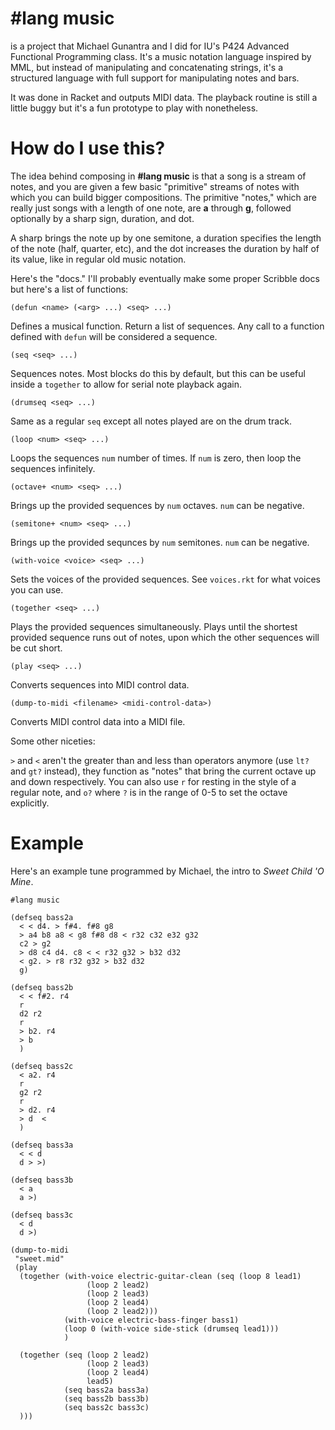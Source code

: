 # #lang music

is a project that Michael Gunantra and I did for IU's P424 Advanced Functional Programming class. It's a music notation language inspired by MML, but instead of manipulating and concatenating strings, it's a structured language with full support for manipulating notes and bars.

It was done in Racket and outputs MIDI data. The playback routine is still a little buggy but it's a fun prototype to play with nonetheless.

# How do I use this?

The idea behind composing in **#lang music** is that a song is a stream of notes, and you are given a few basic "primitive" streams of notes with which you can build bigger compositions. The primitive "notes," which are really just songs with a length of one note, are **a** through **g**, followed optionally by a sharp sign, duration, and dot.

A sharp brings the note up by one semitone, a duration specifies the length of the note (half, quarter, etc), and the dot increases the duration by half of its value, like in regular old music notation.

Here's the "docs." I'll probably eventually make some proper Scribble docs but here's a list of functions:

    (defun <name> (<arg> ...) <seq> ...)
    
Defines a musical function. Return a list of sequences. Any call to a function defined with `defun` will be considered a sequence.
    
    (seq <seq> ...)
    
Sequences notes. Most blocks do this by default, but this can be useful inside a `together` to allow for serial note playback again.
    
    (drumseq <seq> ...)
    
Same as a regular `seq` except all notes played are on the drum track.

    (loop <num> <seq> ...)
    
Loops the sequences `num` number of times. If `num` is zero, then loop the sequences infinitely.
    
    (octave+ <num> <seq> ...)
    
Brings up the provided sequences by `num` octaves. `num` can be negative.
    
    (semitone+ <num> <seq> ...)
    
Brings up the provided sequnces by `num` semitones. `num` can be negative.
    
    (with-voice <voice> <seq> ...)
    
Sets the voices of the provided sequences. See `voices.rkt` for what voices you can use.
    
    (together <seq> ...)
    
Plays the provided sequences simultaneously. Plays until the shortest provided sequence runs out of notes, upon which the other sequences will be cut short.
    
    (play <seq> ...)
    
Converts sequences into MIDI control data.
    
    (dump-to-midi <filename> <midi-control-data>)
    
Converts MIDI control data into a MIDI file.

Some other niceties:

`>` and `<` aren't the greater than and less than operators anymore (use `lt?` and `gt?` instead), they function as "notes" that bring the current octave up and down respectively. You can also use `r` for resting in the style of a regular note, and `o?` where `?` is in the range of 0-5 to set the octave explicitly.

# Example
Here's an example tune programmed by Michael, the intro to _Sweet Child 'O Mine_.

    #lang music

    (defseq bass2a
      < < d4. > f#4. f#8 g8 
      > a4 b8 a8 < g8 f#8 d8 < r32 c32 e32 g32
      c2 > g2
      > d8 c4 d4. c8 < < r32 g32 > b32 d32
      < g2. > r8 r32 g32 > b32 d32
      g)

    (defseq bass2b
      < < f#2. r4
      r
      d2 r2
      r
      > b2. r4
      > b
      )

    (defseq bass2c
      < a2. r4
      r
      g2 r2
      r
      > d2. r4
      > d  <
      )

    (defseq bass3a
      < < d
      d > >)

    (defseq bass3b
      < a
      a >)

    (defseq bass3c
      < d
      d >)

    (dump-to-midi
     "sweet.mid"
     (play
      (together (with-voice electric-guitar-clean (seq (loop 8 lead1)
                     (loop 2 lead2)
                     (loop 2 lead3)
                     (loop 2 lead4)
                     (loop 2 lead2)))
                (with-voice electric-bass-finger bass1)
                (loop 0 (with-voice side-stick (drumseq lead1)))
                )

      (together (seq (loop 2 lead2)
                     (loop 2 lead3)
                     (loop 2 lead4)
                     lead5)
                (seq bass2a bass3a)
                (seq bass2b bass3b)
                (seq bass2c bass3c)
      )))
